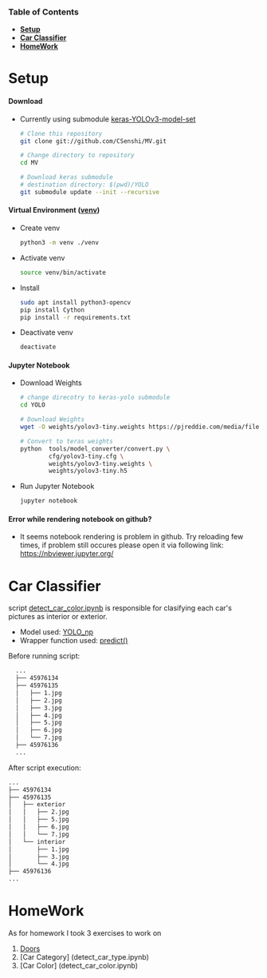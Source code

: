 ### Table of Contents
* **[Setup](#Setup)**
* **[Car Classifier](#carclassifier)**
* **[HomeWork](#HomeWork)**

<a name="Setup"></a>

# Setup 

  #### Download
  * Currently using submodule [keras-YOLOv3-model-set](https://github.com/david8862/keras-YOLOv3-model-set)
    ```bash
    # Clone this repository
    git clone git://github.com/CSenshi/MV.git

    # Change directory to repository
    cd MV

    # Download keras submodule
    # destination directory: $(pwd)/YOLO
    git submodule update --init --recursive
    ```

  #### Virtual Environment ([venv](https://docs.python.org/3/library/venv))

  * Create venv
    ```bash
    python3 -m venv ./venv
    ```

  * Activate venv
    ```bash
    source venv/bin/activate
    ```

  * Install
    ```bash
    sudo apt install python3-opencv
    pip install Cython
    pip install -r requirements.txt
    ```

  * Deactivate venv
    ```bash
    deactivate
    ```

  #### Jupyter Notebook
  * Download Weights
    ```bash
    # change direcotry to keras-yolo submodule
    cd YOLO

    # Download Weights
    wget -O weights/yolov3-tiny.weights https://pjreddie.com/media/files/yolov3-tiny.weights

    # Convert to teras weights
    python  tools/model_converter/convert.py \
            cfg/yolov3-tiny.cfg \
            weights/yolov3-tiny.weights \
            weights/yolov3-tiny.h5
    ```

  * Run Jupyter Notebook
    ```bash
    jupyter notebook
    ```
  #### Error while rendering notebook on github?
  * It seems notebook rendering is problem in github. Try reloading few times, if problem still occures please open it via following link: <br>     https://nbviewer.jupyter.org/

<a name="carclassifier"></a>

# Car Classifier
script [detect_car_color.ipynb](detect_car_color.ipynb) is responsible for clasifying each car's pictures as interior or exterior. 

* Model used: [YOLO_np](https://github.com/david8862/keras-YOLOv3-model-set/blob/25bcf6bcc3187a6199b34dd46a00d916334ba656/yolo.py#L46)
* Wrapper function used: [predict()](https://github.com/david8862/keras-YOLOv3-model-set/blob/25bcf6bcc3187a6199b34dd46a00d916334ba656/yolo.py#L122)

Before running script:
```bash
  ...
  ├── 45976134
  ├── 45976135
  │   ├── 1.jpg
  │   ├── 2.jpg
  │   ├── 3.jpg
  │   ├── 4.jpg
  │   ├── 5.jpg
  │   ├── 6.jpg
  │   └── 7.jpg
  ├── 45976136
  ...
```

After script execution:
```bash
...
├── 45976134
├── 45976135
│   ├── exterior
│   │   ├── 2.jpg
│   │   ├── 5.jpg
│   │   ├── 6.jpg
│   │   └── 7.jpg
│   └── interior
│       ├── 1.jpg
│       ├── 3.jpg
│       └── 4.jpg
├── 45976136
...
```


<a name="HomeWork"></a>

# HomeWork
As for homework I took 3 exercises to work on
1. [Doors](detect_door_type.ipynb)
2. [Car Category] (detect_car_type.ipynb)
3. [Car Color] (detect_car_color.ipynb)
